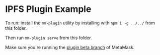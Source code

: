# IPFS Plugin Example

To run: install the `mm-plugin` utility by installing with `npm i -g ../../` from this folder.

Then run `mm-plugin serve` from this folder.

Make sure you're running the [plugin beta branch](https://github.com/MetaMask/metamask-plugin-beta) of MetaMask.
